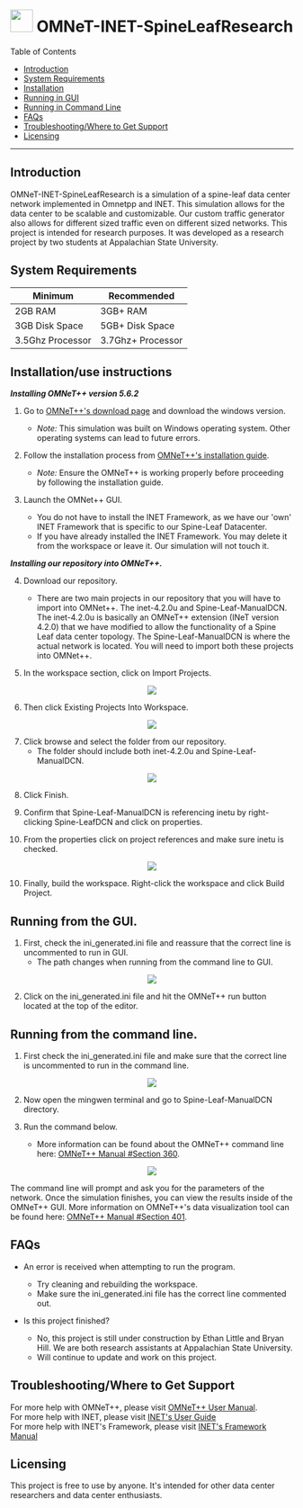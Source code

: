 # <img src="https://github.com/littleet9/OMNeT-INET-SpineLeafResearch/blob/d7df523fde0cfa57b07f5dae37a566d5afc6c277/images/DCNLogo.png" width="40" height="40"> OMNeT-INET-SpineLeafResearch

Table of Contents
- [Introduction](#introduction)
- [System Requirements](#equipment)
- [Installation](#installation)
- [Running in GUI](#runningGUI)
- [Running in Command Line](#runningCMD)
- [FAQs](#faq)
- [Troubleshooting/Where to Get Support](#support)
- [Licensing](#licensing)

---

## Introduction <a name ="introduction"></a>

OMNeT-INET-SpineLeafResearch is a simulation of a spine-leaf data center network implemented in Omnetpp and INET. This simulation allows for the data center to be scalable and customizable. Our custom traffic generator also allows for different sized traffic even on different sized networks. This project is intended for research purposes. It was developed as a research project by two students at Appalachian State University. 

## System Requirements<a name ="equipment"></a>

| Minimum | Recommended |
|---------|-------------|
|2GB RAM|3GB+ RAM     |
|3GB Disk Space|5GB+ Disk Space|
|3.5Ghz Processor|3.7Ghz+ Processor|

## Installation/use instructions<a name ="installation"></a>

***Installing OMNeT++ version 5.6.2***

1. Go to [OMNeT++'s download page](https://omnetpp.org/download/.) and download the windows version.
	- *Note:* This simulation was built on Windows operating system. Other operating systems can lead to future errors.

2. Follow the installation process from [OMNeT++'s installation guide](https://omnetpp.org/download/.).
	- *Note:* Ensure the OMNeT++ is working properly before proceeding by following the installation guide.

3. Launch the OMNet++ GUI.
	- You do not have to install the INET Framework, as we have our 'own' INET Framework that is specific to our Spine-Leaf Datacenter.
	- If you have already installed the INET Framework. You may delete it from the workspace or leave it. Our simulation will not touch it.

***Installing our repository into OMNeT++.***

4. Download our repository. 
	- There are two main projects in our repository that you will have to import into OMNet++. The inet-4.2.0u and Spine-Leaf-ManualDCN. The inet-4.2.0u is basically an OMNeT++ extension (INeT version 4.2.0) that we have modified to allow the functionality of a Spine Leaf data center topology. The Spine-Leaf-ManualDCN is where the actual network is located. You will need to import both these projects into OMNet++. </br>

5. In the workspace section, click on Import Projects.
<p align="center">
    <img src="https://github.com/littleet9/OMNeT-INET-SpineLeafResearch/blob/1891ca423db15d5cce0c28f0714fb3614f481e72/images/Import.PNG">
</p>

6. Then click Existing Projects Into Workspace.
<p align="center">
    <img src="https://github.com/littleet9/OMNeT-INET-SpineLeafResearch/blob/1891ca423db15d5cce0c28f0714fb3614f481e72/images/ExistingProject.PNG">
</p>

7. Click browse and select the folder from our repository.
	- The folder should include both inet-4.2.0u and Spine-Leaf-ManualDCN.
<p align="center">
    <img src="https://github.com/littleet9/OMNeT-INET-SpineLeafResearch/blob/f03daf70ca3fe0c10e68581c89ccd0c75ddf922a/images/BrowesProjects.PNG">
</p>

8. Click Finish.

9. Confirm that Spine-Leaf-ManualDCN is referencing inetu by right-clicking Spine-LeafDCN and click on properties.

10. From the properties click on project references and make sure inetu is checked.
<p align="center">
    <img src="https://github.com/littleet9/OMNeT-INET-SpineLeafResearch/blob/1891ca423db15d5cce0c28f0714fb3614f481e72/images/Refrence.PNG">
</p>

10. Finally, build the workspace. Right-click the workspace and click Build Project.

## Running from the GUI.<a name ="runningGUI"></a>

1. First, check the ini_generated.ini file and reassure that the correct line is uncommented to run in GUI.
	- The path changes when running from the command line to GUI.
<p align="center">
    <img src="https://github.com/littleet9/OMNeT-INET-SpineLeafResearch/blob/e04cf5e287cfdae7afa80950a65fb662cc8c7a5f/images/RunFromGUI.PNG">
</p>

2. Click on the ini_generated.ini file and hit the OMNeT++ run button located at the top of the editor.

## Running from the command line.<a name ="runningCMD"></a>

1. First check the ini_generated.ini file and make sure that the correct line is uncommented to run in the command line.
<p align="center">
    <img src="https://github.com/littleet9/OMNeT-INET-SpineLeafResearch/blob/e04cf5e287cfdae7afa80950a65fb662cc8c7a5f/images/RunFromCommandLine.PNG">
</p>

2.  Now open the mingwen terminal and go to Spine-Leaf-ManualDCN directory.

3.  Run the command below.
	- More information can be found about the OMNeT++ command line here: [OMNeT++ Manual #Section 360](https://doc.omnetpp.org/omnetpp4/manual/usman.html#sec360).
<p align="center">
    <img src="https://github.com/littleet9/OMNeT-INET-SpineLeafResearch/blob/22dc51beecc7ab03fffe2e8d13c2db9ba5f6d872/images/RunCommands.PNG">
</p>

The command line will prompt and ask you for the parameters of the network. Once the simulation finishes, you can view the results inside of the OMNeT++ GUI. More information on OMNeT++'s data visualization tool can be found here: [OMNeT++ Manual #Section 401](https://doc.omnetpp.org/omnetpp4/manual/usman.html#sec401).

## FAQs<a name ="faq"></a>

 - An error is received when attempting to run the program.
    - Try cleaning and rebuilding the workspace.
    - Make sure the ini_generated.ini file has the correct line commented out.
    
 - Is this project finished?
    - No, this project is still under construction by Ethan Little and Bryan Hill. We are both research assistants at Appalachian State University.
    - Will continue to update and work on this project.

## Troubleshooting/Where to Get Support<a name ="support"></a>

For more help with OMNeT++, please visit [OMNeT++ User Manual](https://doc.omnetpp.org/omnetpp4/manual/usman.html). </br>
For more help with INET, please visit [INET's User Guide](https://inet.omnetpp.org/docs/users-guide/) </br>
For more help with INET's Framework, please visit [INET's Framework Manual](https://doc.omnetpp.org/inet/api-current/neddoc/index.html) </br>

## Licensing<a name ="licensing"></a>

This project is free to use by anyone. It's intended for other data center researchers and data center enthusiasts.
